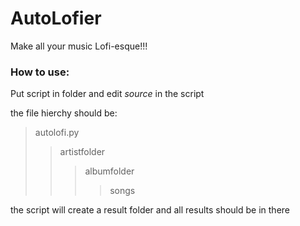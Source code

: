 # AutoLofier
Make all your music Lofi-esque!!!

### How to use:
Put script in folder and edit *source* in the script

the file hierchy should be:


> autolofi.py
>> artistfolder
>>>  albumfolder
>>>>    songs

    
the script will create a result folder and all results should be in there
